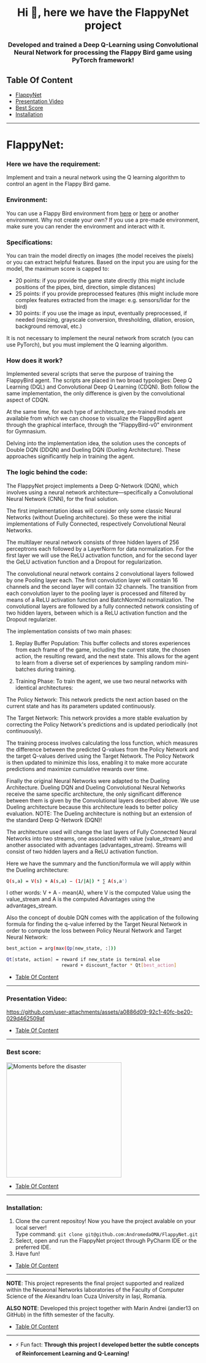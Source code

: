 <h1 align="center">Hi 👋, here we have the FlappyNet project</h1>
<h3 align="center">Developed and trained a Deep Q-Learning using Convolutional Neural Network for processing the Flappy Bird game using PyTorch framework!</h3>


## Table Of Content
* [FlappyNet](#flappynet)
* [Presentation Video](#presentation-video)
* [Best Score](#best-score)
* [Installation](#installation)

--------------------------------------------------------------------------------
<h1 id="flappynet" align="left">FlappyNet:</h1>

<h3 align="left">Here we have the requirement:</h3>

Implement and train a neural network using the Q learning algorithm to control an agent in the Flappy Bird game.

<h3 align="left">Environment:</h3>

You can use a Flappy Bird environment from [here](https://pypi.org/project/flappy-bird-gymnasium/) or [here](https://github.com/Talendar/flappy-bird-gym) or another environment. Why not create your own? If you use a pre-made environment, make sure you can render the environment and interact with it.

<h3 align="left">Specifications:</h3>

You can train the model directly on images (the model receives the pixels) or you can extract helpful features. Based on the input you are using for the model, the maximum score is capped to:

- 20 points: if you provide the game state directly (this might include positions of the pipes, bird, direction, simple distances)
- 25 points: if you provide preprocessed features (this might include more complex features extracted from the image: e.g. sensors/lidar for the bird)
- 30 points: if you use the image as input, eventually preprocessed, if needed (resizing, grayscale conversion, thresholding, dilation, erosion, background removal, etc.)

It is not necessary to implement the neural network from scratch (you can use PyTorch), but you must implement the Q learning algorithm.

<h3 align="left">How does it work?</h3>

  Implemented several scripts that serve the purpose of training the FlappyBird agent. The scripts are placed in two broad typologies: Deep Q Learning (DQL) and Convolutional Deep Q Learning (CDQN). Both follow the same implementation, the only difference is given by the convolutional aspect of CDQN.
  
  At the same time, for each type of architecture, pre-trained models are available from which we can choose to visualize the FlappyBird agent through the graphical interface, through the "FlappyBird-v0" environment for Gymnasium.
  
  Delving into the implementation idea, the solution uses the concepts of Double DQN (DDQN) and Dueling DQN (Dueling Architecture). These approaches significantly help in training the agent.

  
<h3 align="left">The logic behind the code:</h3>

  The FlappyNet project implements a Deep Q-Network (DQN), which involves using a neural network architecture—specifically a Convolutional Neural Network (CNN), for the final solution.

  The first implementation ideas will consider only some classic Neural Networks (without Dueling architecture). So these were the initial implementations of Fully Connected, respectively Convolutional Neural Networks.

  The multilayer neural network consists of three hidden layers of 256 perceptrons each followed by a LayerNorm for data normalization. For the first layer we will use the ReLU activation function, and for the second layer the GeLU activation function and a Dropout for regularization.
  
  The convolutional neural network contains 2 convolutional layers followed by one Pooling layer each. The first convolution layer will contain 16 channels and the second layer will contain 32 channels. The transition from each convolution layer to the pooling layer is processed and filtered by means of a ReLU activation function and BatchNorm2d normalization. The convolutional layers are followed by a fully connected network consisting of two hidden layers, between which is a ReLU activation function and the Dropout regularizer.



  The implementation consists of two main phases:

  1. Replay Buffer Population: This buffer collects and stores experiences from each frame of the game, including the current state, the chosen action, the resulting reward, and the next state. This allows for the agent to learn from a diverse set of experiences by sampling random mini-batches during training.


  2. Training Phase: To train the agent, we use two neural networks with identical architectures:

  The Policy Network: This network predicts the next action based on the current state and has its parameters updated continuously.

  The Target Network: This network provides a more stable evaluation by correcting the Policy Network's predictions and is updated periodically (not continuously).

The training process involves calculating the loss function, which measures the difference between the predicted Q-values from the Policy Network and the target Q-values derived using the Target Network. The Policy Network is then updated to minimize this loss, enabling it to make more accurate predictions and maximize cumulative rewards over time.



  Finally the original Neural Networks were adapted to the Dueling Architecture. Dueling DQN and Dueling Convolutional Neural Networks receive the same specific architecture, the only significant difference between them is given by the Convolutional layers described above. We use Dueling architecture because this architecture leads to better policy evaluation. NOTE: The Dueling architecture is nothing but an extension of the standard Deep Q-Network (DQN)!
  
  The architecture used will change the last layers of Fully Connected Neural Networks into two streams, one associated with value (value_stream) and another associated with advantages (advantages_stream). Streams will consist of two hidden layers and a ReLU activation function.
  
  Here we have the summary and the function/formula we will apply within the Dueling architecture: 
```bash
Q(s,a) = V(s) + A(s,a) − (1/|A|) * ∑ A(s,a')
```
 I other words: V + A - mean(A), where V is the computed Value using the value_stream and A is the computed Advantages using the advantages_stream.

  Also the concept of double DQN comes with the application of the following formula for finding the q-value inferred by the Target Neural Network in order to compute the loss between Policy Neural Network and Target Neural Network:

```bash
best_action = arg(max(Qp[new_state, :]))
```

```bash
Qt[state, action] = reward if new_state is terminal else
                    reward + discount_factor * Qt[best_action]
```

* [Table Of Content](#table-of-content)

---

<h3 id="presentation-video" align="left">Presentation Video:</h3>

https://github.com/user-attachments/assets/a0886d09-92c1-40fc-be20-029d462509af

* [Table Of Content](#table-of-content)

---

<h3 id="best-score" align="left">Best score:</h3>

<img src="https://github.com/user-attachments/assets/1b53b7f2-bc87-4ee5-ae97-14bdf6a11f06" alt="Moments before the disaster" style="width: 300px; height: auto;">

* [Table Of Content](#table-of-content)

---

<h3 id="installation" align="left">Installation:</h3>

1. Clone the current repositoy! Now you have the project avalable on your local server!</br>
 Type command: ```git clone git@github.com:AndromedaOMA/FlappyNet.git```
2. Select, open and run the FlappyNet project through PyCharm IDE or the preferred IDE.
3. Have fun!

* [Table Of Content](#table-of-content)

---

**NOTE**: This project represents the final project supported and realized within the Neueonal Networks laboratories of the Faculty of Computer Science of the Alexandru Ioan Cuza University in Iași, Romania.

**ALSO NOTE**: Developed this project together with Marin Andrei (andier13 on GitHub) in the fifth semester of the faculty.

* [Table Of Content](#table-of-content)

---
- ⚡ Fun fact: **Through this project I developed better the subtle concepts of Reinforcement Learning and Q-Learning!**
